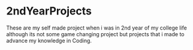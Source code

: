 # 2ndYearProjects
These are my self made project when i was in 2nd year of my college life although its not some game changing project but projects that i made to advance my knowledge in Coding. 
